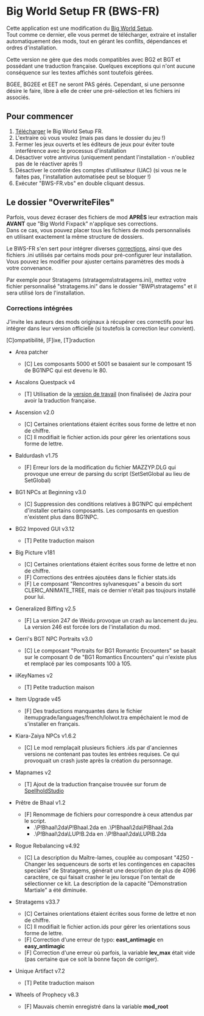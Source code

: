 # Big World Setup FR (BWS-FR)

Cette application est une modification du [Big World Setup](<https://github.com/BigWorldSetup/BigWorldSetup>).  
Tout comme ce dernier, elle vous permet de télécharger, extraire et installer automatiquement des mods, tout en gérant les conflits, dépendances et ordres d'installation.

Cette version ne gère que des mods compatibles avec BG2 et BGT et possédant une traduction française. Quelques exceptions qui n'ont aucune conséquence sur les textes affichés sont toutefois gérées.

BGEE, BG2EE et EET ne seront PAS gérés.
Cependant, si une personne désire le faire, libre à elle de créer une pré-sélection et les fichiers ini associés.

## Pour commencer

1. [Télécharger](<https://github.com/Selphira/BigWorldSetupFR/archive/master.zip>) le Big World Setup FR.
2. L'extraire où vous voulez (mais pas dans le dossier du jeu !)
3. Fermer les jeux ouverts et les éditeurs de jeux pour éviter toute interférence avec le processus d'installation
4. Désactiver votre antivirus (uniquement pendant l'installation - n'oubliez pas de le réactiver après !)
5. Désactiver le contrôle des comptes d'utilisateur (UAC) (si vous ne le faites pas, l'installation automatisée peut se bloquer !)
6. Exécuter "BWS-FR.vbs" en double cliquant dessus.

## Le dossier "OverwriteFiles"
Parfois, vous devez écraser des fichiers de mod **APRÈS** leur extraction mais **AVANT** que "Big World Fixpack" n'applique ses corrections.  
Dans ce cas, vous pouvez placer tous les fichiers de mods personnalisés en utilisant exactement la même structure de dossiers.

Le BWS-FR s'en sert pour intégrer diverses [corrections](#corrections), ainsi que des fichiers .ini utilisés par certains mods pour pré-configurer leur installation.  
Vous pouvez les modifier pour ajuster certains paramètres des mods à votre convenance. 

Par exemple pour Stratagems (stratagems\stratagems.ini), mettez votre fichier personnalisé "stratagems.ini" dans le dossier "BWP\stratagems" et il sera utilisé lors de l'installation.

### <a name="corrections"></a>Corrections intégrées

J'invite les auteurs des mods originaux à récupérer ces correctifs pour les intégrer dans leur version officielle (si toutefois la correction leur convient).

\[C\]ompatibilité, \[F\]ixe, \[T\]raduction

- Area patcher
  - \[C\] Les composants 5000 et 5001 se basaient sur le composant 15 de BG1NPC qui est devenu le 80.

- Ascalons Questpack v4
  - \[T\] Utilisation de la [version de travail](<https://github.com/Jazira33/AC_QUEST>) (non finalisée) de Jazira pour avoir la traduction française.

- Ascension v2.0
  - \[C\] Certaines orientations étaient écrites sous forme de lettre et non de chiffre.
  - \[C\] Il modifiait le fichier action.ids pour gérer les orientations sous forme de lettre.

- Baldurdash v1.75
  - \[F\] Erreur lors de la modification du fichier MAZZYP.DLG qui provoque une erreur de parsing du script (SetSetGlobal au lieu de SetGlobal)

- BG1 NPCs at Beginning v3.0
  - \[C\] Suppression des conditions relatives à BG1NPC qui empêchent d'installer certains composants. Les composants en question n'existent plus dans BG1NPC.

- BG2 Impoved GUI v3.12
  - \[T\] Petite traduction maison

- Big Picture v181
  - \[C\] Certaines orientations étaient écrites sous forme de lettre et non de chiffre. 
  - \[F\] Corrections des entrées ajoutées dans le fichier stats.ids
  - \[F\] Le composant "Rencontres sylvanesques" a besoin du sort CLERIC_ANIMATE_TREE, mais ce dernier n'était pas toujours installé pour lui.

- Generalized Biffing v2.5
  - \[F\] La version 247 de Weidu provoque un crash au lancement du jeu. La version 246 est forcée lors de l'installation du mod. 

- Gerri's BGT NPC Portraits v3.0
  - \[C\] Le composant "Portraits for BG1 Romantic Encounters" se basait sur le composant 0 de "BG1 Romantics Encounters" qui n'existe plus et remplacé par les composants 100 à 105. 

- iiKeyNames v2
  - \[T\] Petite traduction maison

- Item Upgrade v45
  - \[F\] Des traductions manquantes dans le fichier itemupgrade/languages/french/lolwot.tra empêchaient le mod de s'installer en français.

- Kiara-Zaiya NPCs v1.6.2
  - \[C\] Le mod remplaçait plusieurs fichiers .ids par d'anciennes versions ne contenant pas toutes les entrées requises.
     Ce qui provoquait un crash juste après la création du personnage.

- Mapnames v2
  - \[T\] Ajout de la traduction française trouvée sur forum de [SpellholdStudio](<http://www.shsforums.net/topic/46634-sword-coast-map-labels/?p=545744>)

- Prêtre de Bhaal v1.2
  - \[F\] Renommage de fichiers pour correspondre à ceux attendus par le script.
    - .\P!Bhaal\2da\P!Bhaal.2da en .\P!Bhaal\2da\PIBhaal.2da
    - .\P!Bhaal\2da\LUP!B.2da en .\P!Bhaal\2da\LUPIB.2da

- Rogue Rebalancing v4.92
  - \[C\] La description du Maître-lames, couplée au composant "4250 - Changer les sequenceurs de sorts et les contingences en capacites speciales" de Stratagems, générait une description de plus de 4096 caractère, ce qui faisait crasher le jeu lorsque l'on tentait de sélectionner ce kit.
    La description de la capacité "Démonstration Martiale" a été diminuée.

- Stratagems v33.7
  - \[C\] Certaines orientations étaient écrites sous forme de lettre et non de chiffre. 
  - \[C\] Il modifiait le fichier action.ids pour gérer les orientations sous forme de lettre.
  - \[F\] Correction d'une erreur de typo: **east_antimagic** en **easy_antimagic**
  - \[F\] Correction d'une erreur où parfois, la variable **lev_max** était vide (pas certaine que ce soit la bonne façon de corriger).

- Unique Artifact v7.2
  - \[T\] Petite traduction maison

- Wheels of Prophecy v8.3
  - \[F\] Mauvais chemin enregistré dans la variable **mod_root**